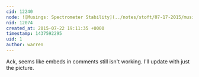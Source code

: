 ```yaml
---
cid: 12240
node: ![Musings: Spectrometer Stability](../notes/stoft/07-17-2015/musings-spectrometer-stability)
nid: 12074
created_at: 2015-07-22 19:11:35 +0000
timestamp: 1437592295
uid: 1
author: warren
---
```


Ack, seems like embeds in comments still isn't working. I'll update with just the picture. 